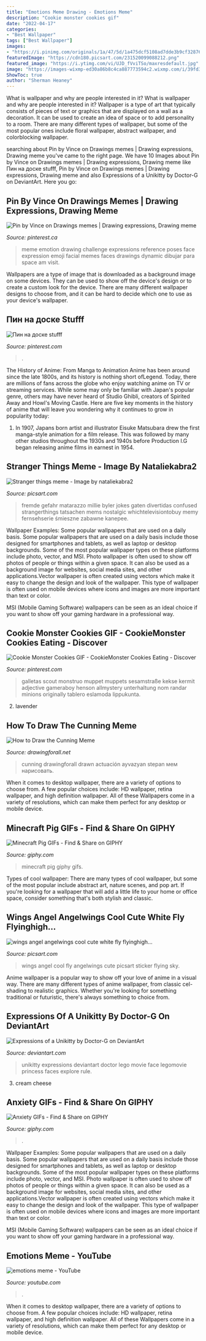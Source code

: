 ```yaml
---
title: "Emotions Meme Drawing - Emotions Meme"
description: "Cookie monster cookies gif"
date: "2022-04-17"
categories:
- "Best Wallpaper"
tags: ["Best Wallpaper"]
images:
- "https://i.pinimg.com/originals/1a/47/5d/1a475dcf5108ad7dde3b9cf32876c080.gif"
featuredImage: "https://cdn180.picsart.com/231520099088212.png"
featured_image: "https://i.ytimg.com/vi/UJD_fVviTSo/maxresdefault.jpg"
image: "https://images-wixmp-ed30a86b8c4ca887773594c2.wixmp.com/i/39fd3cf6-e264-4c96-a034-e9e469461bfc/d7s1bxs-e6f15d6b-707f-44e5-9c2a-6950097c8340.png/v1/fill/w_1192,h_670,q_70,strp/expressions_of_a_unikitty_by_doctor_g_d7s1bxs-pre.jpg"
ShowToc: true
author: "Sherman Heaney"
---
```



What is wallpaper and why are people interested in it?
What is wallpaper and why are people interested in it?
Wallpaper is a type of art that typically consists of pieces of text or graphics that are displayed on a wall as a decoration. It can be used to create an idea of space or to add personality to a room. There are many different types of wallpaper, but some of the most popular ones include floral wallpaper, abstract wallpaper, and colorblocking wallpaper.

	

		
searching about Pin by Vince on Drawings memes | Drawing expressions, Drawing meme you've came to the right page. We have 10 Images about Pin by Vince on Drawings memes | Drawing expressions, Drawing meme like Пин на доске stufff, Pin by Vince on Drawings memes | Drawing expressions, Drawing meme and also Expressions of a Unikitty by Doctor-G on DeviantArt. Here you go:
		
    
## Pin By Vince On Drawings Memes | Drawing Expressions, Drawing Meme

<img loading=lazy src="https://i.pinimg.com/originals/5e/87/e6/5e87e6005cac88a8febad3d315795d80.png" onerror="this.onerror=null;this.src='https://tse4.mm.bing.net/th?id=OIP.9FwgUp2m7fh-f9ncUmiQKQHaHa&amp;pid=15.1';" alt="Pin by Vince on Drawings memes | Drawing expressions, Drawing meme">

_Source: pinterest.ca_

>meme emotion drawing challenge expressions reference poses face expression emoji facial memes faces drawings dynamic dibujar para space am visit. 

	

Wallpapers are a type of image that is downloaded as a background image on some devices. They can be used to show off the device's design or to create a custom look for the device. There are many different wallpaper designs to choose from, and it can be hard to decide which one to use as your device's wallpaper.

    
## Пин на доске Stufff

<img loading=lazy src="https://i.pinimg.com/736x/10/b7/ab/10b7ab9164d065f9828a430ac5338c0c.jpg" onerror="this.onerror=null;this.src='https://tse1.mm.bing.net/th?id=OIP.dVDBFg8wi8GTEEQbpw_RnQHaK5&amp;pid=15.1';" alt="Пин на доске stufff">

_Source: pinterest.com_

>. 

	

The History of Anime: From Manga to Animation
Anime has been around since the late 1800s, and its history is nothing short ofLegend. Today, there are millions of fans across the globe who enjoy watching anime on TV or streaming services. While some may only be familiar with Japan's popular genre, others may have never heard of Studio Ghibli, creators of Spirited Away and Howl's Moving Castle. Here are five key moments in the history of anime that will leave you wondering why it continues to grow in popularity today:
1) In 1907, Japans born artist and illustrator Eisuke Matsubara drew the first manga-style animation for a film release. This was followed by many other studios throughout the 1930s and 1940s before Production I.G began releasing anime films in earnest in 1954.

    
## Stranger Things Meme - Image By Nataliekabra2

<img loading=lazy src="http://cdn140.picsart.com/247698535008202.jpg" onerror="this.onerror=null;this.src='https://tse4.mm.bing.net/th?id=OIP.BJEBIL8PiWhqBc7gDTjYvgHaNL&amp;pid=15.1';" alt="Stranger things meme - Image by nataliekabra2">

_Source: picsart.com_

>fremde gefahr matarazzo millie byler jokes gaten divertidas confused strangerthings tatsachen mems nostalgic whichtelevisiontobuy memy fernsehserie śmieszne zabawne kanepee. 

	

Wallpaper Examples: Some popular wallpapers that are used on a daily basis.
Some popular wallpapers that are used on a daily basis include those designed for smartphones and tablets, as well as laptop or desktop backgrounds. Some of the most popular wallpaper types on these platforms include photo, vector, and MSI. 
Photo wallpaper is often used to show off photos of people or things within a given space. It can also be used as a background image for websites, social media sites, and other applications.Vector wallpaper is often created using vectors which make it easy to change the design and look of the wallpaper. This type of wallpaper is often used on mobile devices where icons and images are more important than text or color. 

MSI (Mobile Gaming Software) wallpapers can be seen as an ideal choice if you want to show off your gaming hardware in a professional way.

    
## Cookie Monster Cookies GIF - CookieMonster Cookies Eating - Discover

<img loading=lazy src="https://i.pinimg.com/originals/1a/47/5d/1a475dcf5108ad7dde3b9cf32876c080.gif" onerror="this.onerror=null;this.src='https://tse1.mm.bing.net/th?id=OIP.CkH1Zlskfwr5Dp55SgUJogHaHv&amp;pid=15.1';" alt="Cookie Monster Cookies GIF - CookieMonster Cookies Eating - Discover">

_Source: pinterest.com_

>galletas scout monstruo muppet muppets sesamstraße kekse kermit adjective gameraboy henson allmystery unterhaltung nom randar minions originally tablero eslamoda lippukunta. 

	

2. lavender 

    
## How To Draw The Cunning Meme

<img loading=lazy src="https://www.drawingforall.net/wp-content/uploads/2016/09/1-how-to-draw-meme-face.jpg" onerror="this.onerror=null;this.src='https://tse3.mm.bing.net/th?id=OIP.XE-ZidfE5avi56vbzTCzqQHaGx&amp;pid=15.1';" alt="How to Draw the Cunning Meme">

_Source: drawingforall.net_

>cunning drawingforall drawn actuación ayvazyan stepan мем нарисовать. 

	

When it comes to desktop wallpaper, there are a variety of options to choose from. A few popular choices include: HD wallpaper, retina wallpaper, and high definition wallpaper. All of these Wallpapers come in a variety of resolutions, which can make them perfect for any desktop or mobile device. 

    
## Minecraft Pig GIFs - Find &amp; Share On GIPHY

<img loading=lazy src="https://media.giphy.com/media/OqBEghKMTW79m/giphy.gif" onerror="this.onerror=null;this.src='https://tse4.mm.bing.net/th?id=OIP.2pf9Eo9V_l0k77QCPnvZKQHaEA&amp;pid=15.1';" alt="Minecraft Pig GIFs - Find &amp; Share on GIPHY">

_Source: giphy.com_

>minecraft pig giphy gifs. 

	

Types of cool wallpaper:
There are many types of cool wallpaper, but some of the most popular include abstract art, nature scenes, and pop art. If you're looking for a wallpaper that will add a little life to your home or office space, consider something that's both stylish and classic.

    
## Wings Angel Angelwings Cool Cute White Fly Flyinghigh...

<img loading=lazy src="https://cdn180.picsart.com/231520099088212.png" onerror="this.onerror=null;this.src='https://tse2.mm.bing.net/th?id=OIP.MHIATAdiehoIlCAZQnYwnwHaDW&amp;pid=15.1';" alt="wings angel angelwings cool cute white fly flyinghigh...">

_Source: picsart.com_

>wings angel cool fly angelwings cute picsart sticker flying sky. 

	

Anime wallpaper is a popular way to show off your love of anime in a visual way. There are many different types of anime wallpaper, from classic cel-shading to realistic graphics. Whether you're looking for something traditional or futuristic, there's always something to choice from.

    
## Expressions Of A Unikitty By Doctor-G On DeviantArt

<img loading=lazy src="https://images-wixmp-ed30a86b8c4ca887773594c2.wixmp.com/i/39fd3cf6-e264-4c96-a034-e9e469461bfc/d7s1bxs-e6f15d6b-707f-44e5-9c2a-6950097c8340.png/v1/fill/w_1192,h_670,q_70,strp/expressions_of_a_unikitty_by_doctor_g_d7s1bxs-pre.jpg" onerror="this.onerror=null;this.src='https://tse1.mm.bing.net/th?id=OIP.6UYW2T5-0BnHLCvTf7NYUQHaEK&amp;pid=15.1';" alt="Expressions of a Unikitty by Doctor-G on DeviantArt">

_Source: deviantart.com_

>unikitty expressions deviantart doctor lego movie face legomovie princess faces explore rule. 

	

3. cream cheese 

    
## Anxiety GIFs - Find &amp; Share On GIPHY

<img loading=lazy src="https://media.giphy.com/media/xUOrwihszfWZgSIHJK/giphy.gif" onerror="this.onerror=null;this.src='https://tse3.mm.bing.net/th?id=OIP.l6RII5BNe17xgJy1NxwxEgHaHa&amp;pid=15.1';" alt="Anxiety GIFs - Find &amp; Share on GIPHY">

_Source: giphy.com_

>. 

	

Wallpaper Examples: Some popular wallpapers that are used on a daily basis.
Some popular wallpapers that are used on a daily basis include those designed for smartphones and tablets, as well as laptop or desktop backgrounds. Some of the most popular wallpaper types on these platforms include photo, vector, and MSI. 
Photo wallpaper is often used to show off photos of people or things within a given space. It can also be used as a background image for websites, social media sites, and other applications.Vector wallpaper is often created using vectors which make it easy to change the design and look of the wallpaper. This type of wallpaper is often used on mobile devices where icons and images are more important than text or color. 

MSI (Mobile Gaming Software) wallpapers can be seen as an ideal choice if you want to show off your gaming hardware in a professional way.

    
## Emotions Meme - YouTube

<img loading=lazy src="https://i.ytimg.com/vi/UJD_fVviTSo/maxresdefault.jpg" onerror="this.onerror=null;this.src='https://tse2.mm.bing.net/th?id=OIP.xO6d_ZM-cDQZC7ZzpbRlmgHaEK&amp;pid=15.1';" alt="emotions meme - YouTube">

_Source: youtube.com_

>. 

	

When it comes to desktop wallpaper, there are a variety of options to choose from. A few popular choices include: HD wallpaper, retina wallpaper, and high definition wallpaper. All of these Wallpapers come in a variety of resolutions, which can make them perfect for any desktop or mobile device. 

